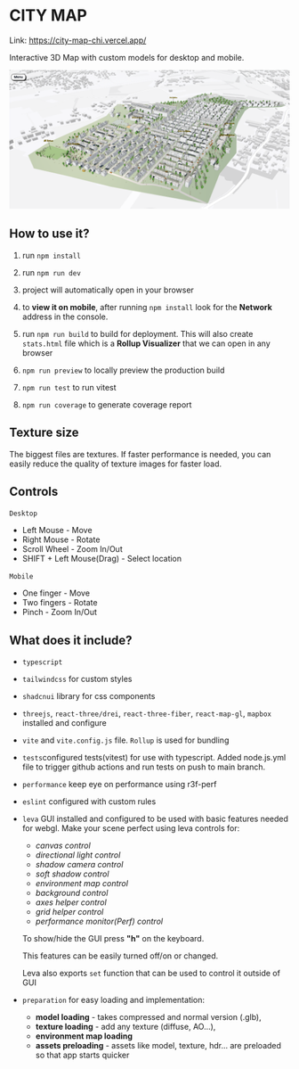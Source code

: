 # CITY MAP

Link: https://city-map-chi.vercel.app/

Interactive 3D Map with custom models for desktop and mobile.

![alt text](Botinec.png)

## How to use it?

1. run `npm install`
2. run `npm run dev`
3. project will automatically open in your browser
4. to **view it on mobile**, after running `npm install` look for the **Network** address in the console.
5. run `npm run build` to build for deployment. This will also create `stats.html` file which is a **Rollup Visualizer** that we can open in any browser
6. `npm run preview` to locally preview the production build

7. `npm run test` to run vitest
8. `npm run coverage` to generate coverage report

## Texture size

The biggest files are textures. If faster performance is needed, you can easily reduce the quality of texture images for faster load.

## Controls

`Desktop`

- Left Mouse - Move
- Right Mouse - Rotate
- Scroll Wheel - Zoom In/Out
- SHIFT + Left Mouse(Drag) - Select location

`Mobile`

- One finger - Move
- Two fingers - Rotate
- Pinch - Zoom In/Out

## What does it include?

- `typescript`
- `tailwindcss` for custom styles
- `shadcnui` library for css components
- `threejs`, `react-three/drei`, `react-three-fiber`, `react-map-gl`, `mapbox` installed and configure
- `vite` and `vite.config.js` file. `Rollup` is used for bundling
- `tests`configured tests(vitest) for use with typescript. Added node.js.yml file to trigger github actions and run tests on push to main branch.
- `performance` keep eye on performance using r3f-perf
- `eslint` configured with custom rules
- `leva` GUI installed and configured to be used with basic features needed for webgl. Make your scene perfect using leva controls for:

  - _canvas control_
  - _directional light control_
  - _shadow camera control_
  - _soft shadow control_
  - _environment map control_
  - _background control_
  - _axes helper control_
  - _grid helper control_
  - _performance monitor(Perf) control_

  To show/hide the GUI press **"h"** on the keyboard.

  This features can be easily turned off/on or changed.

  Leva also exports `set` function that can be used to control it outside of GUI

- `preparation` for easy loading and implementation:

  - **model loading** - takes compressed and normal version (.glb),
  - **texture loading** - add any texture (diffuse, AO...),
  - **environment map loading**
  - **assets preloading** - assets like model, texture, hdr... are preloaded so that app starts quicker
